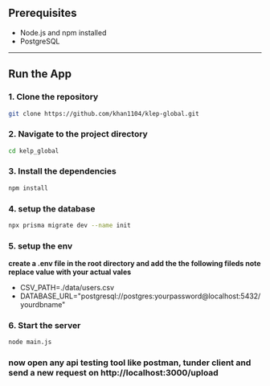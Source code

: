 ## Prerequisites
- Node.js and npm installed
- PostgreSQL

---

##  Run the App
### 1. Clone the repository
```bash
git clone https://github.com/khan1104/klep-global.git
```

### 2. Navigate to the project directory
```bash
cd kelp_global
```

### 3. Install the dependencies
```bash
npm install
```

### 4. setup the database
```bash
npx prisma migrate dev --name init
```

### 5. setup the env
**create a .env file in the root directory and add the the following fileds note replace value with your actual vales**
- CSV_PATH=./data/users.csv
- DATABASE_URL="postgresql://postgres:yourpassword@localhost:5432/yourdbname"

### 6. Start the server
```bash
node main.js
```

### now open any api testing tool like postman, tunder client and send a new request on http://localhost:3000/upload 
